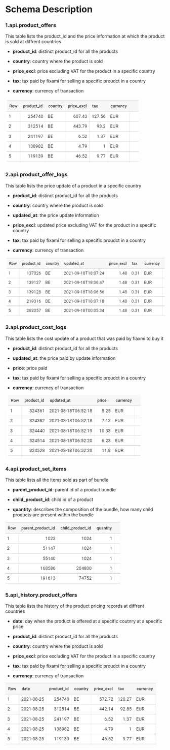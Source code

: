 # Schema Description



### 1.api.product_offers

This table lists the product_id and the price information at which the product is sold at diffrent countries


+ **product_id**: distinct product_id for all the products

+ **country**: country where the product is sold

+ **price_excl**: price excluding VAT for the product in a specific country

+ **tax**: tax paid by fixami for selling a specific proudct in a country

+ **currency**: currency of transaction 

![product_offers](https://github.com/jahidrazan/DWH_pictures/blob/main/api.product_offers.PNG "VIEW of the product_offers table")

### 2.api.product_offer_logs

This table lists the price update of a product in a specific country 


+ **product_id**: distinct product_id for all the products

+ **country**: country where the product is sold

+ **updated_at**: the price update information 

+ **price_excl**: updated price excluding VAT for the product in a specific country

+ **tax**: tax paid by fixami for selling a specific proudct in a country

+ **currency**: currency of transaction 
        

![product_offer_logs](https://github.com/jahidrazan/DWH_pictures/blob/main/api.product_offer_logs.PNG "VIEW of the product_offer_logs table")

### 3.api.product_cost_logs

This table lists the cost update of a product that was paid by fiaxmi to buy it


+ **product_id**: distinct product_id for all the products

+ **updated_at**: the price paid by  update information 

+ **price**: price paid 

+ **tax**: tax paid by fixami for selling a specific proudct in a country

+ **currency**: currency of transaction 

![product_cost_logs](https://github.com/jahidrazan/DWH_pictures/blob/main/api.product_cost_logs.PNG "VIEW of the product_cost_logs table")

### 4.api.product_set_items

This table lists all the items sold as part of bundle


+ **parent_product_id**: parent id of a product bundle 

+ **child_product_id**: child id of a product

+ **quantity**: describes the composition of the bundle, how many child products are present within the bundle

![product_set_items](https://github.com/jahidrazan/DWH_pictures/blob/main/api.product_set_items.PNG "VIEW of the product_set_items table")       

### 5.api_history.product_offers

This table lists the history of the product pricing records at diffrent countries


+ **date**: day when the product is offered at a specific coutnry at a specific price

+ **product_id**: distinct product_id for all the products

+ **country**: country where the product is sold

+ **price_excl**: price excluding VAT for the product in a specific country

+ **tax**: tax paid by fixami for selling a specific proudct in a country

+ **currency**: currency of transaction 

![api_history.product_offers](https://github.com/jahidrazan/DWH_pictures/blob/main/api_history.product_offers.PNG "VIEW of the api_history.product_offers table")

